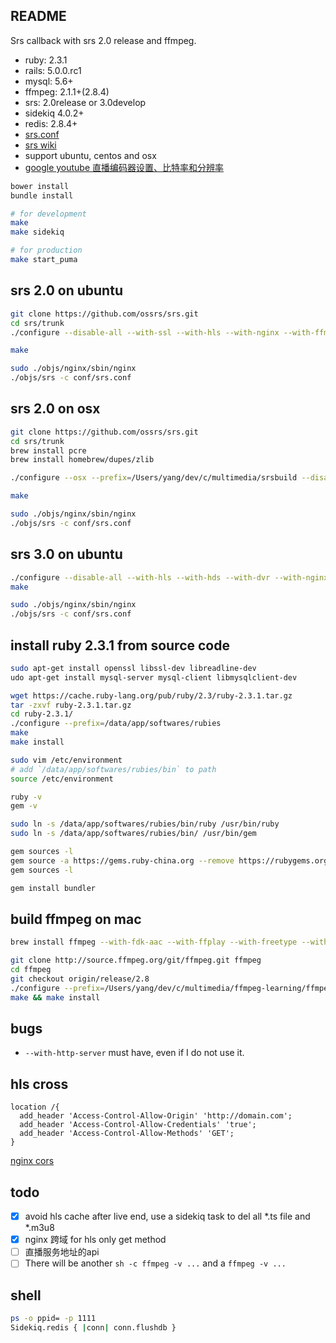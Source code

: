 ## README

Srs callback with srs 2.0 release and ffmpeg.

* ruby: 2.3.1
* rails: 5.0.0.rc1
* mysql: 5.6+
* ffmpeg: 2.1.1+(2.8.4)
* srs: 2.0release or 3.0develop
* sidekiq 4.0.2+
* redis: 2.8.4+
* [srs.conf](https://github.com/FlowerWrong/srs_callback/blob/master/config/srs.conf)
* [srs wiki](https://github.com/ossrs/srs/wiki)
* support ubuntu, centos and osx
* [google youtube 直播编码器设置、比特率和分辨率](https://support.google.com/youtube/answer/2853702?hl=zh-Hans)

```bash
bower install
bundle install

# for development
make
make sidekiq

# for production
make start_puma
```

## srs 2.0 on ubuntu

```bash
git clone https://github.com/ossrs/srs.git
cd srs/trunk
./configure --disable-all --with-ssl --with-hls --with-nginx --with-ffmpeg --with-transcode --with-dvr --with-http-api --with-http-callback --with-http-server

make

sudo ./objs/nginx/sbin/nginx
./objs/srs -c conf/srs.conf
```

## srs 2.0 on osx

```bash
git clone https://github.com/ossrs/srs.git
cd srs/trunk
brew install pcre
brew install homebrew/dupes/zlib

./configure --osx --prefix=/Users/yang/dev/c/multimedia/srsbuild --disable-all --with-ssl --with-hls --with-nginx --with-ffmpeg --with-transcode --with-dvr --with-http-api --with-http-callback --with-http-server

make

sudo ./objs/nginx/sbin/nginx
./objs/srs -c conf/srs.conf
```

## srs 3.0 on ubuntu

```bash
./configure --disable-all --with-hls --with-hds --with-dvr --with-nginx --with-ssl --with-ffmpeg --with-transcode --with-ingest --with-stat --with-http-callback --with-http-server --with-stream-caster --with-kafka --with-http-api --with-librtmp --with-research --with-utest
make

sudo ./objs/nginx/sbin/nginx
./objs/srs -c conf/srs.conf
```

## install ruby 2.3.1 from source code

```bash
sudo apt-get install openssl libssl-dev libreadline-dev
udo apt-get install mysql-server mysql-client libmysqlclient-dev

wget https://cache.ruby-lang.org/pub/ruby/2.3/ruby-2.3.1.tar.gz
tar -zxvf ruby-2.3.1.tar.gz
cd ruby-2.3.1/
./configure --prefix=/data/app/softwares/rubies
make
make install

sudo vim /etc/environment
# add `/data/app/softwares/rubies/bin` to path
source /etc/environment

ruby -v
gem -v

sudo ln -s /data/app/softwares/rubies/bin/ruby /usr/bin/ruby
sudo ln -s /data/app/softwares/rubies/bin/ /usr/bin/gem

gem sources -l
gem source -a https://gems.ruby-china.org --remove https://rubygems.org/
gem sources -l

gem install bundler
```

## build ffmpeg on mac

```zsh
brew install ffmpeg --with-fdk-aac --with-ffplay --with-freetype --with-libass --with-libquvi --with-libvorbis --with-libvpx --with-opus --with-x265

git clone http://source.ffmpeg.org/git/ffmpeg.git ffmpeg
cd ffmpeg
git checkout origin/release/2.8
./configure --prefix=/Users/yang/dev/c/multimedia/ffmpeg-learning/ffmpegbuild --enable-gpl --enable-nonfree --enable-libass --enable-libfdk-aac --enable-libfreetype --enable-libmp3lame --enable-libopus --enable-libtheora --enable-libvorbis --enable-libvpx --enable-libx264 --enable-libxvid
make && make install
```

## bugs

* `--with-http-server` must have, even if I do not use it.

## hls cross

```nginx
location /{
  add_header 'Access-Control-Allow-Origin' 'http://domain.com';
  add_header 'Access-Control-Allow-Credentials' 'true';
  add_header 'Access-Control-Allow-Methods' 'GET';
}
```

[nginx cors](http://enable-cors.org/server_nginx.html)

## todo

- [x] avoid hls cache after live end, use a sidekiq task to del all *.ts file and *.m3u8
- [x] nginx 跨域 for hls only get method
- [ ] 直播服务地址的api
- [ ] There will be another `sh -c ffmpeg -v ...` and a `ffmpeg -v ...`

## shell

```bash
ps -o ppid= -p 1111
Sidekiq.redis { |conn| conn.flushdb }
```